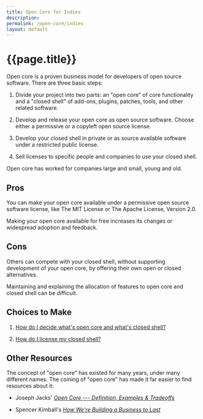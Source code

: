 ```yaml
---
title: Open Core for Indies
description:
permalink: /open-core/indies
layout: default
---
```


# {{page.title}}

Open core is a proven business model for developers of open source software.  There are three basic steps:

1.  Divide your project into two parts: an "open core" of core functionality and a "closed shell" of add-ons, plugins, patches, tools, and other related software.

2.  Develop and release your open core as open source software.  Choose either a permissive or a copyleft open source license.

3.  Develop your closed shell in private or as source available software under a restricted public license.

4.  Sell licenses to specific people and companies to use your closed shell.

Open core has worked for companies large and small, young and old.

## Pros

You can make your open core available under a permissive open source software license, like The MIT License or The Apache License, Version 2.0.

Making your open core available for free increases its changes or widespread adoption and feedback.

## Cons

Others can compete with your closed shell, without supporting development of your open core, by offering their own open or closed alternatives.

Maintaining and explaining the allocation of features to open core and closed shell can be difficult.

## Choices to Make

1.  [How do I decide what's open core and what's closed shell?](/open-core/allocation)

2.  [How do I license my closed shell?](/private-licenses)

## Other Resources

The concept of "open core" has existed for many years, under many different names.  The coining of "open core" has made it far easier to find resources about it:

- Joseph Jacks' [_Open Core --- Definition, Examples & Tradeoffs_](https://medium.com/open-consensus/e4d0c044da7c)

- Spencer Kimball's [_How We're Building a Business to Last_](https://www.cockroachlabs.com/blog/how-were-building-a-business-to-last/)
